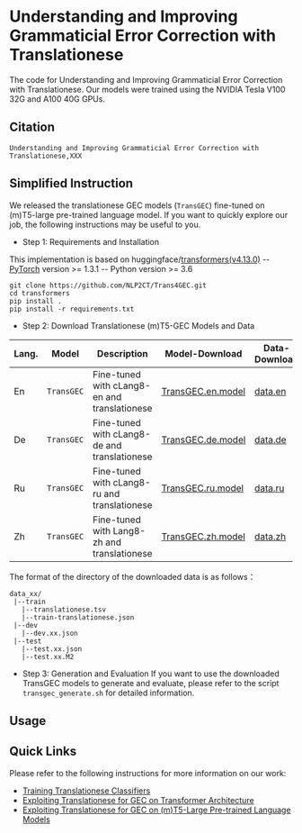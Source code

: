 # Understanding and Improving Grammaticial Error Correction with Translationese

The code for Understanding and Improving Grammaticial Error Correction with Translationese. Our models were trained using the NVIDIA Tesla V100 32G and A100 40G GPUs.

## Citation


```
Understanding and Improving Grammaticial Error Correction with Translationese,XXX

```


## Simplified Instruction
We released the translationese GEC models (`TransGEC`) fine-tuned on (m)T5-large pre-trained language model. If you want to quickly explore our job, the following instructions may be useful to you.

- Step 1:  Requirements and Installation

This implementation is based on huggingface/[transformers(v4.13.0)](https://github.com/huggingface/transformers)
-- [PyTorch](https://pytorch.org/) version >= 1.3.1
-- Python version >= 3.6

 ```
 git clone https://github.com/NLP2CT/Trans4GEC.git
 cd transformers
 pip install .
 pip install -r requirements.txt
 ```

- Step 2:  Download Translationese (m)T5-GEC Models and Data

Lang. | Model | Description | Model-Download | Data-Download
--- | --- | --- | --- | ---
En | `TransGEC` | Fine-tuned with cLang8-en and translationese | [TransGEC.en.model](https://drive.google.com/file/d/1_R1PfCAopesq-kewPjbmWf7XHjOxyCBB/view?usp=sharing) | [data.en](https://drive.google.com/file/d/11tTJlKm6Gaj783vEWJLd21H9Ccq_Yw3b/view?usp=sharing)
De | `TransGEC` | Fine-tuned with cLang8-de and translationese | [TransGEC.de.model](https://drive.google.com/file/d/1jRN2Wa1IxX0L7jtOtaxZvB7fIuw6LEaC/view?usp=sharing) | [data.de](https://drive.google.com/file/d/1zZiiyDWTfIIuCdz1FR4o9xz2XiDv5lDe/view?usp=sharing)
Ru | `TransGEC` | Fine-tuned with cLang8-ru and translationese | [TransGEC.ru.model](https://drive.google.com/file/d/1FfOeaKm3wviDyQluv9yPjlrVT18ojBC8/view?usp=sharing) | [data.ru](https://drive.google.com/file/d/1uvL9K_7YsoW5GiU5SfhMWDVNqCwzUeyp/view?usp=sharing)
Zh | `TransGEC` | Fine-tuned with Lang8-zh and translationese | [TransGEC.zh.model](https://drive.google.com/file/d/17PyCWr7AEJ84HhaB3z7qRgui-fQRGHWX/view?usp=sharing) | [data.zh](https://drive.google.com/file/d/1gbrDW5JRlYqqek2C2MM47OAPNfheaWoY/view?usp=sharing)

The format of the directory of the downloaded data is as follows：

```
data_xx/
 |--train
   |--translationese.tsv
   |--train-translationese.json
 |--dev
   |--dev.xx.json
 |--test
   |--test.xx.json
   |--test.xx.M2
```

- Step 3: Generation and Evaluation
If you want to use the downloaded TransGEC models to generate and evaluate, please refer to the script `transgec_generate.sh` for detailed information.

## Usage



## Quick Links

Please refer to the following instructions for more information on our work:

- [Training Translationese Classifiers](https://github.com/NLP2CT/Trans4GEC/tree/main/bert-tf )
- [Exploiting Translationese for GEC on Transformer Architecture](https://github.com/NLP2CT/Trans4GEC/tree/main/fairseq)
- [Exploiting Translationese for GEC on (m)T5-Large Pre-trained Language Models](https://github.com/NLP2CT/Trans4GEC/tree/main/transformers)



